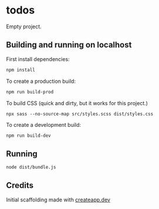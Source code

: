 # todos

Empty project.

## Building and running on localhost

First install dependencies:

```sh
npm install
```

To create a production build:

```sh
npm run build-prod
```

To build CSS (quick and dirty, but it works for this project.)

```
npx sass --no-source-map src/styles.scss dist/styles.css
```

To create a development build:

```sh
npm run build-dev
```

## Running

```sh
node dist/bundle.js
```

## Credits

Initial scaffolding made with [createapp.dev](https://createapp.dev/)

